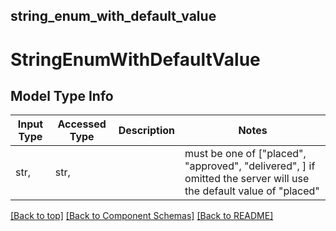 <a name="top"></a>
## string_enum_with_default_value
# StringEnumWithDefaultValue

## Model Type Info
Input Type | Accessed Type | Description | Notes
------------ | ------------- | ------------- | -------------
str,  | str,  |  | must be one of ["placed", "approved", "delivered", ] if omitted the server will use the default value of "placed"

[[Back to top]](#top) [[Back to Component Schemas]](../../../README.md#Component-Schemas) [[Back to README]](../../../README.md)